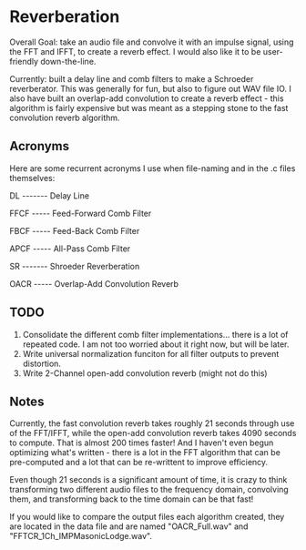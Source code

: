# Reverberation 
Overall Goal: take an audio file and convolve it with an impulse signal, using 
the FFT and IFFT, to create a reverb effect. I would also like it to be user-
friendly down-the-line.

Currently: built a delay line and comb filters to make a Schroeder 
reverberator. This was generally for fun, but also to figure out WAV file IO.
I also have built an overlap-add convolution to create a reverb effect - this
algorithm is fairly expensive but was meant as a stepping stone to the fast 
convolution reverb algorithm. 

## Acronyms 
Here are some recurrent acronyms I use when file-naming and in the .c files
themselves:

DL ------- Delay Line

FFCF ----- Feed-Forward Comb Filter

FBCF ----- Feed-Back Comb Filter

APCF ----- All-Pass Comb Filter

SR ------- Shroeder Reverberation  

OACR ----- Overlap-Add Convolution Reverb

## TODO
1. Consolidate the different comb filter implementations... there is a lot of 
   repeated code. I am not too worried about it right now, but will be later. 
2. Write universal normalization funciton for all filter outputs to prevent
   distortion.
3. Write 2-Channel open-add convolution reverb (might not do this)

## Notes
Currently, the fast convolution reverb takes roughly 21 seconds through use of
the FFT/IFFT, while the open-add convolution reverb takes 4090 seconds to 
compute. That is almost 200 times faster! And I haven't even begun optimizing 
what's written - there is a lot in the FFT algorithm that can be pre-computed
and a lot that can be re-writtent to improve efficiency.

Even though 21 seconds is a significant amount of time, it is crazy to think
transforming two different audio files to the frequency domain, convolving
them, and transforming back to the time domain can be that fast! 

If you would like to compare the output files each  algorithm created, they are
located in the data file and are named "OACR\_Full.wav" and 
"FFTCR\_1Ch\_IMPMasonicLodge.wav". 
